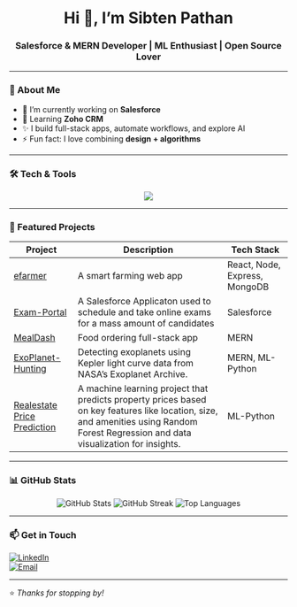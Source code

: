 <!-- HEADER / INTRO -->
<h1 align="center">Hi 👋, I’m Sibten Pathan</h1>
<h3 align="center">Salesforce & MERN Developer | ML Enthusiast | Open Source Lover</h3>

---

### 💼 About Me
- 🔭 I’m currently working on **Salesforce**  
- 🌱 Learning **Zoho CRM**  
- ✨ I build full-stack apps, automate workflows, and explore AI  
- ⚡ Fun fact: I love combining **design + algorithms**

---

### 🛠 Tech & Tools
<p align="center">
  <img src="https://skillicons.dev/icons?i=js,salesforce,java,apex,nodejs,express,mongodb,python,html,css,git,github,vscode" />
</p>

---

### 📂 Featured Projects
| Project | Description | Tech Stack |
|---|---|---|
| [efarmer]([link](https://github.com/SibtenPathan/efarmer)) | A smart farming web app | React, Node, Express, MongoDB |
| [Exam-Portal]([link](https://github.com/SibtenPathan/Exam-Portal)) | A Salesforce Applicaton used to schedule and take online exams for a mass amount of candidates | Salesforce |
| [MealDash]([link](https://github.com/SibtenPathan/MealDash)) | Food ordering full-stack app | MERN |
| [ExoPlanet-Hunting]([link](https://github.com/SibtenPathan/ExoPlanet-Hunting)) | Detecting exoplanets using Kepler light curve data from NASA’s Exoplanet Archive. | MERN, ML-Python |
| [Realestate Price Prediction ]([link](https://github.com/SibtenPathan/realestate-price-prediction)) | A machine learning project that predicts property prices based on key features like location, size, and amenities using Random Forest Regression and data visualization for insights. | ML-Python 

---

### 📊 GitHub Stats
<p align="center">
  <img src="https://github-readme-stats.vercel.app/api?username=SibtenPathan&show_icons=true&theme=radical" alt="GitHub Stats" />
  <img src="https://github-readme-streak-stats.herokuapp.com/?user=SibtenPathan&theme=radical" alt="GitHub Streak" />
  <img src="https://github-readme-stats.vercel.app/api/top-langs/?username=SibtenPathan&layout=compact&theme=radical" alt="Top Languages" />
</p>

---

### 📫 Get in Touch
[![LinkedIn](https://skillicons.dev/icons?i=linkedin)](www.linkedin.com/in/sibten-pathan-98a340244)  
[![Email](https://skillicons.dev/icons?i=gmail)](mailto:sibtenkhan6789@example.com)

---

⭐ *Thanks for stopping by!*  
